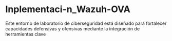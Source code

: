 # Inplementaci-n_Wazuh-OVA
Este entorno de laboratorio de ciberseguridad está diseñado para fortalecer capacidades defensivas y ofensivas mediante la integración de herramientas clave
